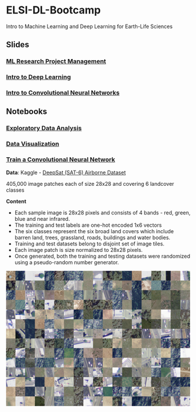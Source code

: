 # ELSI-DL-Bootcamp
Intro to Machine Learning and Deep Learning for Earth-Life Sciences

## Slides

### [ML Research Project Management](https://docs.google.com/presentation/d/1y4v1WdDILWbbqPQzEO8W4v33dVoCFl5I_04dTFyJZoE/edit?usp=sharing)

### [Intro to Deep Learning](https://docs.google.com/presentation/d/1V-O6DAKWkRUGpBT2PvB5LQ2X1BJMUOxwZupKhLQpXb8/edit?usp=sharing)
### [Intro to Convolutional Neural Networks](https://docs.google.com/presentation/d/1Z27oJAUO_mUQWcZDyl5nu4MLPk7FF8ggeAqLdyOrIMU/edit?usp=sharing)

## Notebooks

### [Exploratory Data Analysis](https://github.com/Machine-Learning-Tokyo/ELSI-DL-Bootcamp/blob/master/Data_Exploration.ipynb)
### [Data Visualization](https://github.com/Machine-Learning-Tokyo/ELSI-DL-Bootcamp/blob/master/data_visualization.ipynb)
### [Train a Convolutional Neural Network](https://github.com/Machine-Learning-Tokyo/ELSI-DL-Bootcamp/blob/master/kaggle_sat.ipynb)


**Data**: Kaggle - [DeepSat (SAT-6) Airborne Dataset](https://www.kaggle.com/crawford/deepsat-sat6)

405,000 image patches each of size 28x28 and covering 6 landcover classes

**Content**
- Each sample image is 28x28 pixels and consists of 4 bands - red, green, blue and near infrared.
- The training and test labels are one-hot encoded 1x6 vectors
- The six classes represent the six broad land covers which include barren land, trees, grassland, roads, buildings and water bodies.
- Training and test datasets belong to disjoint set of image tiles.
- Each image patch is size normalized to 28x28 pixels.
- Once generated, both the training and testing datasets were randomized using a pseudo-random number generator.

[<p align="center"><img src="https://github.com/Machine-Learning-Tokyo/ELSI-DL-Bootcamp/blob/master/deepsat.png" width="600"></p>](https://www.kaggle.com/crawford/deepsat-sat6)
